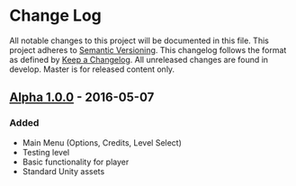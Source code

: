 # Change Log
All notable changes to this project will be documented in this file.
This project adheres to [Semantic Versioning](http://semver.org/).
This changelog follows the format as defined by [Keep a Changelog](http://keepachangelog.com/).
All unreleased changes are found in develop. Master is for released content only.

## [Alpha 1.0.0] - 2016-05-07 
### Added
- Main Menu (Options, Credits, Level Select)
- Testing level
- Basic functionality for player
- Standard Unity assets

[Alpha 1.0.0]: https://github.com/BenCuan/unity-game/releases/tag/v1.0.0-alpha

<!--- 
 ## [X.y.z] - YYYY-MM-DD
 ### Added, Changed, Removed, Deprecated, Fixed, Security

[Unreleased]: https://github.com/olivierlacan/keep-a-changelog/compare/v0.3.0...HEAD
[0.3.0]: https://github.com/olivierlacan/keep-a-changelog/compare/v0.2.0...v0.3.0

--->
